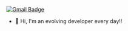 [![Gmail Badge](https://img.shields.io/badge/Gmail-d14836?style=flat-square&logo=Gmail&logoColor=white&link=mailto:snugyun01@gmail.com)](mailto:dhkim139@gmail.com)
 - 👋 Hi, I'm an evolving developer every day!!





